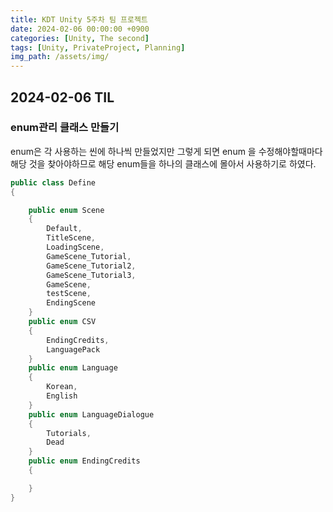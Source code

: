 ```yaml
---
title: KDT Unity 5주차 팀 프로젝트
date: 2024-02-06 00:00:00 +0900
categories: [Unity, The second]
tags: [Unity, PrivateProject, Planning]
img_path: /assets/img/
---
```


## 2024-02-06 TIL

### enum관리 클래스 만들기

enum은 각 사용하는 씬에 하나씩 만들었지만 그렇게 되면 enum 을 수정해야할때마다 해당 것을 찾아야하므로 해당 enum들을 하나의 클래스에 몰아서 사용하기로 하였다.

```cs
public class Define
{

    public enum Scene
    {
        Default,
        TitleScene,
        LoadingScene,
        GameScene_Tutorial,
        GameScene_Tutorial2,
        GameScene_Tutorial3,
        GameScene,
        testScene,
        EndingScene
    }
    public enum CSV
    {
        EndingCredits,
        LanguagePack
    }
    public enum Language
    {
        Korean,
        English
    }
    public enum LanguageDialogue
    {
        Tutorials,
        Dead
    }
    public enum EndingCredits
    {

    }
}

```
